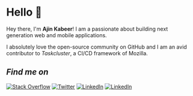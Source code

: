 # Hello 👋

Hey there, I'm **Ajin Kabeer**! I am a passionate about building next generation web and mobile applications.

I absolutely love the open-source community on GitHub and I am an avid contributor to _Taskcluster_, a CI/CD framework of Mozilla.

## _Find me on_

[![Stack Overflow](https://img.icons8.com/color/48/000000/stackoverflow.png)](https://stackoverflow.com/users/11459285/ajin-kabeer) [![Twitter](https://img.icons8.com/fluent/48/000000/twitter.png)](http://twitter.com/kabeerajin) [![LinkedIn](https://img.icons8.com/doodle/48/000000/linkedin--v2.png)](https://in.linkedin.com/in/ajinkabeer) [![LinkedIn](https://img.icons8.com/bubbles/50/000000/medium-new.png)](https://medium.com/@ajinkabeer)

